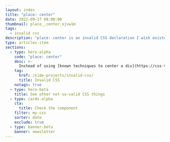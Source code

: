 ```yaml
---
layout: index
title: "place: center"
date: 2022-09-27 08:00:00
thumbnail: place__center_ojvw1m
tags:
  - invalid css
description: "place: center is an invalid CSS declaration I wish existed."
type: articles-item
sections:
  - type: hero-alpha
    code: "place: center"
    desc: >-
      Instead of using [known techniques to center a div](https://css-tricks.com/centering-css-complete-guide/), it would be great to have a single declaration that does this.
    tag:
      href: /side-projects/invalid-css/
      title: Invalid CSS
    notags: true
  - type: hero-beta
    title: See other not-so-valid CSS things
  - type: cards-alpha
    cta:
      title: Check the component
    filter: my-css
    sorter: date
    exclude: true
  - type: banner-beta
    banner: newsletter
---
```


